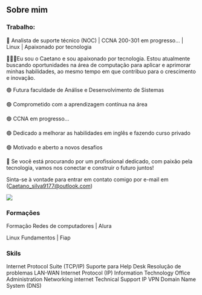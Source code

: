 ## Sobre mim

### Trabalho:

🎯 Analista de suporte técnico (NOC) | CCNA 200-301 em progresso... | Linux | Apaixonado por tecnologia


👨🏽‍💻Eu sou o Caetano e sou apaixonado por tecnologia. Estou atualmente buscando oportunidades na área de computação para aplicar e aprimorar minhas habilidades, ao mesmo tempo em que contribuo para o crescimento e inovação.

🟢 Futura faculdade de Análise e Desenvolvimento de Sistemas 

🟢 Comprometido com a aprendizagem contínua na área

🟢 CCNA em progresso...

🟢 Dedicado a melhorar as habilidades em inglês e fazendo curso privado

🟢 Motivado e aberto a novos desafios

🎯 Se você está procurando por um profissional dedicado, com paixão pela tecnologia, vamos nos conectar e construir o futuro juntos! 

Sinta-se à vontade para entrar em contato comigo por e-mail em (Caetano_silva9177@outlook.com)


<a href="https://www.linkedin.com/in/caetano-silva-997b89249/" target="_blank"><img src="https://img.shields.io/badge/-LinkedIn-%230077B5?style=for-the-badge&logo=linkedin&logoColor=white"></a> 



### Formações 


 Formação Redes de computadores | Alura 

Linux Fundamentos | Fiap


### Skils 


Internet Protocol Suite (TCP/IP)
Suporte para Help Desk 
Resolução de problemas 
LAN-WAN
Internet Protocol (IP)
Information Technology
Office Administration
Networking
internet
Technical Support
IP VPN
Domain Name System (DNS)
